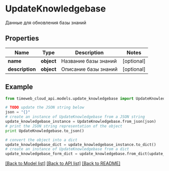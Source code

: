 # UpdateKnowledgebase

Данные для обновления базы знаний

## Properties
Name | Type | Description | Notes
------------ | ------------- | ------------- | -------------
**name** | **object** | Название базы знаний | [optional] 
**description** | **object** | Описание базы знаний | [optional] 

## Example

```python
from timeweb_cloud_api.models.update_knowledgebase import UpdateKnowledgebase

# TODO update the JSON string below
json = "{}"
# create an instance of UpdateKnowledgebase from a JSON string
update_knowledgebase_instance = UpdateKnowledgebase.from_json(json)
# print the JSON string representation of the object
print UpdateKnowledgebase.to_json()

# convert the object into a dict
update_knowledgebase_dict = update_knowledgebase_instance.to_dict()
# create an instance of UpdateKnowledgebase from a dict
update_knowledgebase_form_dict = update_knowledgebase.from_dict(update_knowledgebase_dict)
```
[[Back to Model list]](../README.md#documentation-for-models) [[Back to API list]](../README.md#documentation-for-api-endpoints) [[Back to README]](../README.md)


